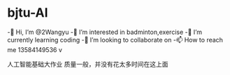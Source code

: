 # bjtu-AI
-👋 Hi, I’m @2Wangyu -👀 I’m interested in badminton,exercise -🌱 I’m currently learning coding -💞️ I’m looking to collaborate on -📫 How to reach me 13584149536 v

人工智能基础大作业
质量一般，并没有花太多时间在这上面
